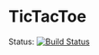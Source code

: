 # TicTacToe

Status: [![Build   Status](https://travis-ci.org/benzinn94/LazyMouseInc/TicTacToe.png)](https://travis-ci.org/benzinn94/LazyMouseInc/TicTacToe)
